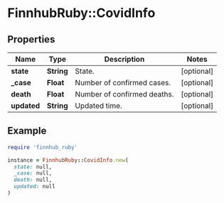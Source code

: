 # FinnhubRuby::CovidInfo

## Properties

| Name | Type | Description | Notes |
| ---- | ---- | ----------- | ----- |
| **state** | **String** | State. | [optional] |
| **_case** | **Float** | Number of confirmed cases. | [optional] |
| **death** | **Float** | Number of confirmed deaths. | [optional] |
| **updated** | **String** | Updated time. | [optional] |

## Example

```ruby
require 'finnhub_ruby'

instance = FinnhubRuby::CovidInfo.new(
  state: null,
  _case: null,
  death: null,
  updated: null
)
```

